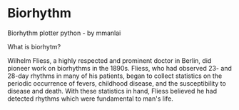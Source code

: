 # Biorhythm
Biorhythm plotter python - by mmanlai

What is biorhytm?

Wilhelm Fliess, a highly respected and prominent doctor in Berlin, did pioneer work on biorhythms in the 1890s. Fliess, who had observed 23- and 28-day rhythms in many of his patients, began to collect statistics on the periodic occurrence of fevers, childhood disease, and the susceptibility to disease and death. With these statistics in hand, Fliess believed he had detected rhythms which were fundamental to man's life.
